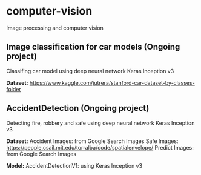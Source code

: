 # computer-vision
Image processing and computer vision 
## Image classification for car models (Ongoing project)
Classifing car model using deep neural network Keras Inception v3 

**Dataset:** https://www.kaggle.com/jutrera/stanford-car-dataset-by-classes-folder

## AccidentDetection (Ongoing project)
Detecting fire, robbery and safe using deep neural network Keras Inception v3 

**Dataset:**
Accident Images: from Google Search Images
Safe Images: https://people.csail.mit.edu/torralba/code/spatialenvelope/
Predict Images: from Google Search Images

**Model:**
AccidentDetectionV1: using Keras Inception v3
